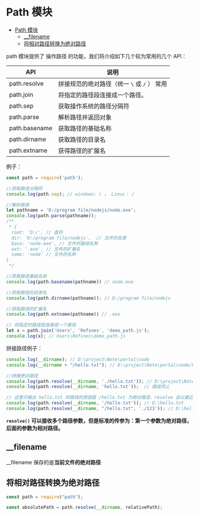 # Path 模块

- [Path 模块](#path-模块)
  - [\_\_filename](#__filename)
  - [将相对路径转换为绝对路径](#将相对路径转换为绝对路径)

path 模块提供了 操作路径 的功能，我们将介绍如下几个较为常用的几个 API：

|API| 说明|
|--|--|
|path.resolve| 拼接规范的绝对路径（统一 `\` 或 `/` ） 常用|
|path.join| 将指定的路径段连接成一个路径。|
|path.sep| 获取操作系统的路径分隔符|
|path.parse| 解析路径并返回对象|
|path.basename| 获取路径的基础名称|
|path.dirname| 获取路径的目录名|
|path.extname| 获得路径的扩展名|

例子：

```js
const path = require('path');

//获取路径分隔符
console.log(path.sep); // windows: \ 。 Linux： /

//解析路径
let pathname = 'D:/program file/nodejs/node.exe';
console.log(path.parse(pathname));
/**
 * {
  root: 'D:/', // 盘符
  dir: 'D:/program file/nodejs',  // 文件的目录
  base: 'node.exe', // 文件的基础名称
  ext: '.exe', // 文件的扩展名
  name: 'node' // 文件的名称
}
 */

//获取路径基础名称
console.log(path.basename(pathname)) // node.exe

//获取路径的目录名
console.log(path.dirname(pathname)); // D:/program file/nodejs

//获取路径的扩展名
console.log(path.extname(pathname)) // .exe

// 将指定的路径段连接成一个路径
let x = path.join('Users', 'Refsnes', 'demo_path.js');
console.log(x); // Users\Refsnes\demo_path.js
```

拼接路径例子：

```js
console.log(__dirname); // D:\project\Note\portal\node
console.log(__dirname + "/hello.txt"); // D:\project\Note\portal\node/hello.txt

//拼接绝对路径
console.log(path.resolve(__dirname, './hello.txt')); // D:\project\Note\portal\node\hello.txt
console.log(path.resolve(__dirname, 'hello.txt'));  // 路径同上

// 这里只输出 hello.txt 的路径的原因是 /hello.txt 为绝对路径，resolve 会以最近的绝对路径为基准，将后面的相对路径拼接上去
console.log(path.resolve(__dirname, '/hello.txt')); // D:\hello.txt
console.log(path.resolve(__dirname, "/hello.txt", './123')); // D:\hello.txt\123
```

**`resolve()` 可以接收多个路径参数，但是标准的传参为：第一个参数为绝对路径，后面的参数为相对路径。**

## __filename

__filename 保存的是**当前文件的绝对路径**

## 将相对路径转换为绝对路径

```js
const path = require("path");

const absolutePath = path.resolve(__dirname, relativePath);
```
